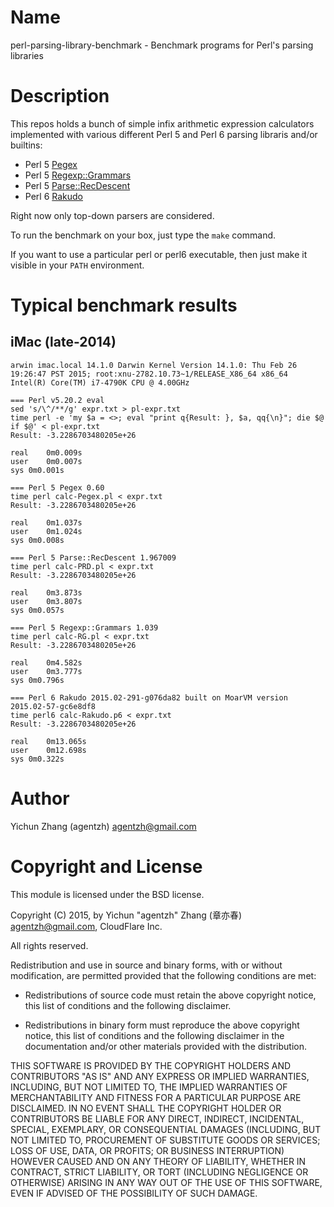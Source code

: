 Name
====

perl-parsing-library-benchmark - Benchmark programs for Perl's parsing libraries


Description
===========

This repos holds a bunch of simple infix arithmetic expression calculators implemented with various different Perl 5 and
Perl 6 parsing libraris and/or builtins:

* Perl 5 [Pegex](https://metacpan.org/release/Pegex)
* Perl 5 [Regexp::Grammars](https://metacpan.org/release/Parse-RecDescent)
* Perl 5 [Parse::RecDescent](https://metacpan.org/release/Regexp-Grammars)
* Perl 6 [Rakudo](http://rakudo.org/)

Right now only top-down parsers are considered.

To run the benchmark on your box, just type the `make` command.

If you want to use a particular perl or perl6 executable, then just make it visible in your `PATH` environment.

Typical benchmark results
=========================

iMac (late-2014)
----------------

```
arwin imac.local 14.1.0 Darwin Kernel Version 14.1.0: Thu Feb 26 19:26:47 PST 2015; root:xnu-2782.10.73~1/RELEASE_X86_64 x86_64
Intel(R) Core(TM) i7-4790K CPU @ 4.00GHz

=== Perl v5.20.2 eval
sed 's/\^/**/g' expr.txt > pl-expr.txt
time perl -e 'my $a = <>; eval "print q{Result: }, $a, qq{\n}"; die $@ if $@' < pl-expr.txt
Result: -3.2286703480205e+26

real    0m0.009s
user    0m0.007s
sys 0m0.001s

=== Perl 5 Pegex 0.60
time perl calc-Pegex.pl < expr.txt
Result: -3.2286703480205e+26

real    0m1.037s
user    0m1.024s
sys 0m0.008s

=== Perl 5 Parse::RecDescent 1.967009
time perl calc-PRD.pl < expr.txt
Result: -3.2286703480205e+26

real    0m3.873s
user    0m3.807s
sys 0m0.057s

=== Perl 5 Regexp::Grammars 1.039
time perl calc-RG.pl < expr.txt
Result: -3.2286703480205e+26

real    0m4.582s
user    0m3.777s
sys 0m0.796s

=== Perl 6 Rakudo 2015.02-291-g076da82 built on MoarVM version 2015.02-57-gc6e8df8
time perl6 calc-Rakudo.p6 < expr.txt
Result: -3.2286703480205e+26

real    0m13.065s
user    0m12.698s
sys 0m0.322s
```

Author
======

Yichun Zhang (agentzh) <agentzh@gmail.com>

Copyright and License
=====================

This module is licensed under the BSD license.

Copyright (C) 2015, by Yichun "agentzh" Zhang (章亦春) <agentzh@gmail.com>, CloudFlare Inc.

All rights reserved.

Redistribution and use in source and binary forms, with or without modification, are permitted provided that the following conditions are met:

* Redistributions of source code must retain the above copyright notice, this list of conditions and the following disclaimer.

* Redistributions in binary form must reproduce the above copyright notice, this list of conditions and the following disclaimer in the documentation and/or other materials provided with the distribution.

THIS SOFTWARE IS PROVIDED BY THE COPYRIGHT HOLDERS AND CONTRIBUTORS "AS IS" AND ANY EXPRESS OR IMPLIED WARRANTIES, INCLUDING, BUT NOT LIMITED TO, THE IMPLIED WARRANTIES OF MERCHANTABILITY AND FITNESS FOR A PARTICULAR PURPOSE ARE DISCLAIMED. IN NO EVENT SHALL THE COPYRIGHT HOLDER OR CONTRIBUTORS BE LIABLE FOR ANY DIRECT, INDIRECT, INCIDENTAL, SPECIAL, EXEMPLARY, OR CONSEQUENTIAL DAMAGES (INCLUDING, BUT NOT LIMITED TO, PROCUREMENT OF SUBSTITUTE GOODS OR SERVICES; LOSS OF USE, DATA, OR PROFITS; OR BUSINESS INTERRUPTION) HOWEVER CAUSED AND ON ANY THEORY OF LIABILITY, WHETHER IN CONTRACT, STRICT LIABILITY, OR TORT (INCLUDING NEGLIGENCE OR OTHERWISE) ARISING IN ANY WAY OUT OF THE USE OF THIS SOFTWARE, EVEN IF ADVISED OF THE POSSIBILITY OF SUCH DAMAGE.

